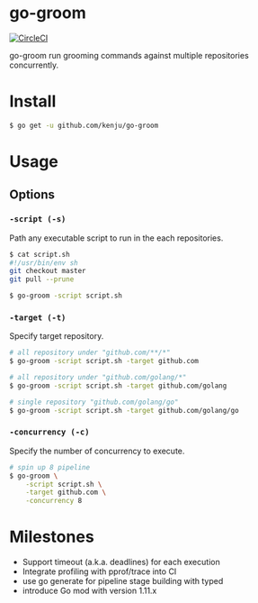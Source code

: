 # go-groom

[![CircleCI](https://circleci.com/gh/kenju/go-groom.svg?style=svg)](https://circleci.com/gh/kenju/go-groom)

go-groom run grooming commands against multiple repositories concurrently.

# Install

```sh
$ go get -u github.com/kenju/go-groom
```

# Usage

## Options
### `-script (-s)`

Path any executable script to run in the each repositories.

```sh
$ cat script.sh
#!/usr/bin/env sh
git checkout master
git pull --prune

$ go-groom -script script.sh
```

### `-target (-t)`

Specify target repository.


```sh
# all repository under "github.com/**/*"
$ go-groom -script script.sh -target github.com

# all repository under "github.com/golang/*"
$ go-groom -script script.sh -target github.com/golang

# single repository "github.com/golang/go"
$ go-groom -script script.sh -target github.com/golang/go
```

### `-concurrency (-c)`

Specify the number of concurrency to execute.

```sh
# spin up 8 pipeline
$ go-groom \
    -script script.sh \
    -target github.com \
    -concurrency 8
```

# Milestones

- Support timeout (a.k.a. deadlines) for each execution
- Integrate profiling with pprof/trace into CI
- use go generate for pipeline stage building with typed
- introduce Go mod with version 1.11.x
